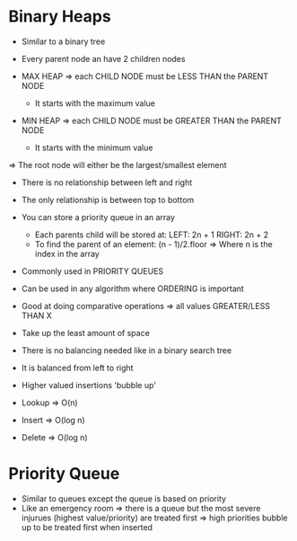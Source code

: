 # Binary Heaps
- Similar to a binary tree
- Every parent node an have 2 children nodes

- MAX HEAP => each CHILD NODE must be LESS THAN the PARENT NODE
    - It starts with the maximum value
- MIN HEAP => each CHILD NODE must be GREATER THAN the PARENT NODE
    - It starts with the minimum value

=> The root node will either be the largest/smallest element
- There is no relationship between left and right
- The only relationship is between top to bottom

- You can store a priority queue in an array
    - Each parents child will be stored at:
        LEFT: 2n + 1 
        RIGHT: 2n + 2
    - To find the parent of an element:
        (n - 1)/2.floor
    => Where n is the index in the array

- Commonly used in PRIORITY QUEUES
- Can be used in any algorithm where ORDERING is important
- Good at doing comparative operations => all values GREATER/LESS THAN X
- Take up the least amount of space
- There is no balancing needed like in a binary search tree
- It is balanced from left to right
- Higher valued insertions 'bubble up'

- Lookup => O(n)
- Insert => O(log n)
- Delete => O(log n)

# Priority Queue
- Similar to queues except the queue is based on priority
- Like an emergency room => there is a queue but the most severe injurues (highest value/priority) are treated first => high priorities bubble up to be treated first when inserted